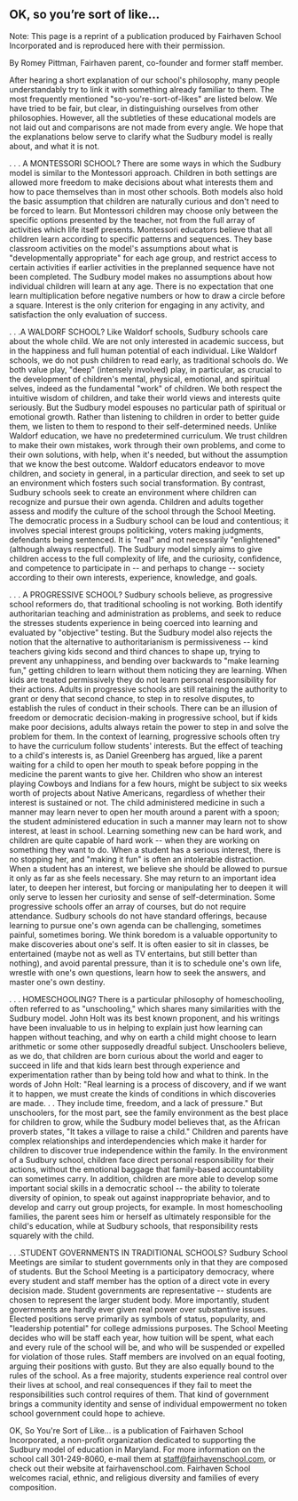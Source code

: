 OK, so you’re sort of like…
---

Note: This page is a reprint of a publication produced by Fairhaven School
Incorporated and is reproduced here with their permission.

By Romey Pittman, Fairhaven parent, co-founder and former staff member.

After hearing a short explanation of our school's philosophy, many people
understandably try to link it with something already familiar to them. The
most frequently mentioned "so-you're-sort-of-likes" are listed below. We have
tried to be fair, but clear, in distinguishing ourselves from other
philosophies. However, all the subtleties of these educational models are not
laid out and comparisons are not made from every angle. We hope that the
explanations below serve to clarify what the Sudbury model is really about,
and what it is not.

. . . A MONTESSORI SCHOOL?  There are some ways in which the Sudbury model is
similar to the Montessori approach. Children in both settings are allowed more
freedom to make decisions about what interests them and how to pace themselves
than in most other schools. Both models also hold the basic assumption that
children are naturally curious and don't need to be forced to learn. But
Montessori children may choose only between the specific options presented by
the teacher, not from the full array of activities which life itself presents.
Montessori educators believe that all children learn according to specific
patterns and sequences. They base classroom activities on the model's
assumptions about what is "developmentally appropriate" for each age group,
and restrict access to certain activities if earlier activities in the
preplanned sequence have not been completed. The Sudbury model makes no
assumptions about how individual children will learn at any age. There is no
expectation that one learn multiplication before negative numbers or how to
draw a circle before a square. Interest is the only criterion for engaging in
any activity, and satisfaction the only evaluation of success.

. . .A WALDORF SCHOOL?  Like Waldorf schools, Sudbury schools care about the
whole child. We are not only interested in academic success, but in the
happiness and full human potential of each individual. Like Waldorf schools,
we do not push children to read early, as traditional schools do. We both
value play, "deep" (intensely involved) play, in particular, as crucial to the
development of children's mental, physical, emotional, and spiritual selves,
indeed as the fundamental "work" of children. We both respect the intuitive
wisdom of children, and take their world views and interests quite seriously.
But the Sudbury model espouses no particular path of spiritual or emotional
growth. Rather than listening to children in order to better guide them, we
listen to them to respond to their self-determined needs. Unlike Waldorf
education, we have no predetermined curriculum. We trust children to make
their own mistakes, work through their own problems, and come to their own
solutions, with help, when it's needed, but without the assumption that we
know the best outcome. Waldorf educators endeavor to move children, and
society in general, in a particular direction, and seek to set up an
environment which fosters such social transformation. By contrast, Sudbury
schools seek to create an environment where children can recognize and pursue
their own agenda. Children and adults together assess and modify the culture
of the school through the School Meeting. The democratic process in a Sudbury
school can be loud and contentious; it involves special interest groups
politicking, voters making judgments, defendants being sentenced. It is "real"
and not necessarily "enlightened" (although always respectful). The Sudbury
model simply aims to give children access to the full complexity of life, and
the curiosity, confidence, and competence to participate in -- and perhaps to
change -- society according to their own interests, experience, knowledge, and
goals.


. . . A PROGRESSIVE SCHOOL?  Sudbury schools believe, as progressive school
reformers do, that traditional schooling is not working. Both identify
authoritarian teaching and administration as problems, and seek to reduce the
stresses students experience in being coerced into learning and evaluated by
"objective" testing. But the Sudbury model also rejects the notion that the
alternative to authoritarianism is permissiveness -- kind teachers giving kids
second and third chances to shape up, trying to prevent any unhappiness, and
bending over backwards to "make learning fun," getting children to learn
without them noticing they are learning. When kids are treated permissively
they do not learn personal responsibility for their actions. Adults in
progressive schools are still retaining the authority to grant or deny that
second chance, to step in to resolve disputes, to establish the rules of
conduct in their schools. There can be an illusion of freedom or democratic
decision-making in progressive school, but if kids make poor decisions, adults
always retain the power to step in and solve the problem for them. In the
context of learning, progressive schools often try to have the curriculum
follow students' interests. But the effect of teaching to a child's interests
is, as Daniel Greenberg has argued, like a parent waiting for a child to open
her mouth to speak before popping in the medicine the parent wants to give
her. Children who show an interest playing Cowboys and Indians for a few
hours, might be subject to six weeks worth of projects about Native Americans,
regardless of whether their interest is sustained or not. The child
administered medicine in such a manner may learn never to open her mouth
around a parent with a spoon; the student administered education in such a
manner may learn not to show interest, at least in school. Learning something
new can be hard work, and children are quite capable of hard work -- when they
are working on something they want to do. When a student has a serious
interest, there is no stopping her, and "making it fun" is often an
intolerable distraction. When a student has an interest, we believe she should
be allowed to pursue it only as far as she feels necessary. She may return to
an important idea later, to deepen her interest, but forcing or manipulating
her to deepen it will only serve to lessen her curiosity and sense of
self-determination. Some progressive schools offer an array of courses, but do
not require attendance. Sudbury schools do not have standard offerings,
because learning to pursue one's own agenda can be challenging, sometimes
painful, sometimes boring. We think boredom is a valuable opportunity to make
discoveries about one's self. It is often easier to sit in classes, be
entertained (maybe not as well as TV entertains, but still better than
nothing), and avoid parental pressure, than it is to schedule one's own life,
wrestle with one's own questions, learn how to seek the answers, and master
one's own destiny.

. . . HOMESCHOOLING?  There is a particular philosophy of homeschooling, often
referred to as "unschooling," which shares many similarities with the Sudbury
model. John Holt was its best known proponent, and his writings have been
invaluable to us in helping to explain just how learning can happen without
teaching, and why on earth a child might choose to learn arithmetic or some
other supposedly dreadful subject. Unschoolers believe, as we do, that
children are born curious about the world and eager to succeed in life and
that kids learn best through experience and experimentation rather than by
being told how and what to think. In the words of John Holt: "Real learning is
a process of discovery, and if we want it to happen, we must create the kinds
of conditions in which discoveries are made. . . They include time, freedom,
and a lack of pressure." But unschoolers, for the most part, see the family
environment as the best place for children to grow, while the Sudbury model
believes that, as the African proverb states, "It takes a village to raise a
child." Children and parents have complex relationships and interdependencies
which make it harder for children to discover true independence within the
family. In the environment of a Sudbury school, children face direct personal
responsibility for their actions, without the emotional baggage that
family-based accountability can sometimes carry. In addition, children are
more able to develop some important social skills in a democratic school --
the ability to tolerate diversity of opinion, to speak out against
inappropriate behavior, and to develop and carry out group projects, for
example. In most homeschooling families, the parent sees him or herself as
ultimately responsible for the child's education, while at Sudbury schools,
that responsibility rests squarely with the child.

. . .STUDENT GOVERNMENTS IN TRADITIONAL SCHOOLS?  Sudbury School Meetings are
similar to student governments only in that they are composed of students. But
the School Meeting is a participatory democracy, where every student and staff
member has the option of a direct vote in every decision made. Student
governments are representative -- students are chosen to represent the larger
student body. More importantly, student governments are hardly ever given real
power over substantive issues. Elected positions serve primarily as symbols of
status, popularity, and "leadership potential" for college admissions
purposes. The School Meeting decides who will be staff each year, how tuition
will be spent, what each and every rule of the school will be, and who will be
suspended or expelled for violation of those rules. Staff members are involved
on an equal footing, arguing their positions with gusto. But they are also
equally bound to the rules of the school. As a free majority, students
experience real control over their lives at school, and real consequences if
they fail to meet the responsibilities such control requires of them. That
kind of government brings a community identity and sense of individual
empowerment no token school government could hope to achieve.

OK, So You're Sort of Like... is a publication of Fairhaven School
Incorporated, a non-profit organization dedicated to supporting the Sudbury
model of education in Maryland. For more information on the school call
301-249-8060, e-mail them at staff@fairhavenschool.com, or check out their
website at fairhavenschool.com. Fairhaven School welcomes racial, ethnic, and
religious diversity and families of every composition.


